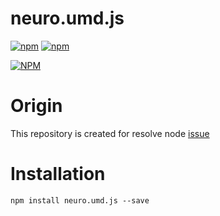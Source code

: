 # neuro.umd.js

[![npm](https://img.shields.io/npm/v/neuro.umd.js.svg?style=plastic)](https://www.npmjs.com/package/neuro.umd.js)
[![npm](https://img.shields.io/npm/dt/neuro.umd.js.svg?style=plastic)](https://www.npmjs.com/package/neuro.umd.js)

[![NPM](https://nodei.co/npm/neuro.umd.js.png?downloads=true&downloadRank=true&stars=true)](https://nodei.co/npm/neuro.umd.js/)

# Origin

This repository is created for resolve node [issue](https://github.com/intelligo-mn/neuro/issues/59)

# Installation

```
npm install neuro.umd.js --save
```

